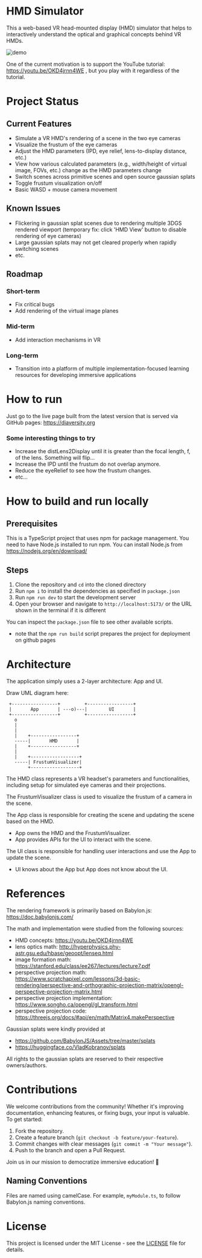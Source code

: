 # HMD Simulator

This a web-based VR head-mounted display (HMD) simulator that helps to interactively understand the optical and graphical concepts behind VR HMDs.

![demo](https://github.com/user-attachments/assets/dcddccde-f353-4098-9406-416448b85bfd)

One of the current motivation is to support the YouTube tutorial: https://youtu.be/OKD4jrnn4WE , but you play with it regardless of the tutorial.

# Project Status

## Current Features
- Simulate a VR HMD's rendering of a scene in the two eye cameras
- Visualize the frustum of the eye cameras
- Adjust the HMD parameters (IPD, eye relief, lens-to-display distance, etc.)
- View how various calculated parameters (e.g., width/height of virtual image, FOVs, etc.) change as the HMD parameters change
- Switch scenes across primitive scenes and open source gaussian splats
- Toggle frustum visualization on/off
- Basic WASD + mouse camera movement

## Known Issues
- Flickering in gaussian splat scenes due to rendering multiple 3DGS rendered viewport (temporary fix: click 'HMD View' button to disable rendering of eye cameras)
- Large gaussian splats may not get cleared properly when rapidly switching scenes
- etc.

## Roadmap

### Short-term
- Fix critical bugs
- Add rendering of the virtual image planes

### Mid-term
- Add interaction mechanisms in VR

### Long-term
- Transition into a platform of multiple implementation-focused learning resources for developing immersive applications

# How to run

Just go to the live page built from the latest version that is served via GitHub pages: https://diaversity.org

### Some interesting things to try
- Increase the distLens2Display until it is greater than the focal length, f, of the lens. Something will flip...
- Increase the IPD until the frustum do not overlap anymore.
- Reduce the eyeRelief to see how the frustum changes.
- etc...

# How to build and run locally

## Prerequisites

This is a TypeScript project that uses npm for package management. You need to have Node.js installed to run npm. You can install Node.js from https://nodejs.org/en/download/

## Steps

1. Clone the repository and `cd` into the cloned directory
2. Run `npm i` to install the dependencies as specified in `package.json`
3. Run `npm run dev` to start the development server
4. Open your browser and navigate to `http://localhost:5173/` or the URL shown in the terminal if it is different

You can inspect the `package.json` file to see other available scripts.
- note that the `npm run build` script prepares the project for deployment on github pages

# Architecture

The application simply uses a 2-layer architecture: App and UI.

Draw UML diagram here:
```
 +-----------------+         +-----------------+
 |       App       | ---o)---|        UI       |
 +-----------------+         +-----------------+
   o
   |
   |
   |    +-----------------+
   -----|       HMD       |
   |    +-----------------+
   |
   |    +------------------+
   -----| FrustumVisualizer|
        +------------------+
```

The HMD class represents a VR headset's parameters and functionalities, including setup for simulated eye cameras and their projections.

The FrustumVisualizer class is used to visualize the frustum of a camera in the scene.

The App class is responsible for creating the scene and updating the scene based on the HMD.
- App owns the HMD and the FrustumVisualizer.
- App provides APIs for the UI to interact with the scene.

The UI class is responsible for handling user interactions and use the App to update the scene.
- UI knows about the App but App does not know about the UI.

# References

The rendering framework is primarily based on Babylon.js:
https://doc.babylonjs.com/

The math and implementation were studied from the following sources:
- HMD concepts: https://youtu.be/OKD4jrnn4WE
- lens optics math: http://hyperphysics.phy-astr.gsu.edu/hbase/geoopt/lenseq.html
- image formation math: https://stanford.edu/class/ee267/lectures/lecture7.pdf
- perspective projection math: https://www.scratchapixel.com/lessons/3d-basic-rendering/perspective-and-orthographic-projection-matrix/opengl-perspective-projection-matrix.html
- perspective projection implementation: https://www.songho.ca/opengl/gl_transform.html
- perspective projection code: https://threejs.org/docs/#api/en/math/Matrix4.makePerspective

Gaussian splats were kindly provided at 
- https://github.com/BabylonJS/Assets/tree/master/splats
- https://huggingface.co/VladKobranov/splats

All rights to the gaussian splats are reserved to their respective owners/authors.

# Contributions
We welcome contributions from the community! Whether it's improving documentation, enhancing features, or fixing bugs, your input is valuable. To get started:
1. Fork the repository.
2. Create a feature branch (`git checkout -b feature/your-feature`).
3. Commit changes with clear messages (`git commit -m "Your message"`).
4. Push to the branch and open a Pull Request.

Join us in our mission to democratize immersive education! 🚀

## Naming Conventions

Files are named using camelCase. For example, `myModule.ts`, to follow Babylon.js naming conventions.

# License

This project is licensed under the MIT License - see the [LICENSE](LICENSE) file for details.
